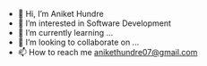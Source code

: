 - 👋 Hi, I’m Aniket Hundre
- 👀 I’m interested in Software Development
- 🌱 I’m currently learning ...
- 💞️ I’m looking to collaborate on ...
- 📫 How to reach me anikethundre07@gmail.com

<!---
01Aniket/01Aniket is a ✨ special ✨ repository because its `README.md` (this file) appears on your GitHub profile.
You can click the Preview link to take a look at your changes.
--->
